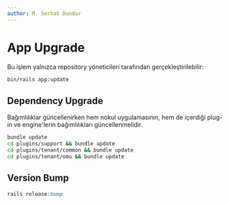 ```yaml
---
author: M. Serhat Dundar
---
```


App Upgrade
===========

Bu işlem yalnızca repository yöneticileri tarafından gerçekleştirilebilir:

```bash
bin/rails app:update
```

Dependency Upgrade
------------------

Bağımlılıklar güncellenirken hem nokul uygulamasının, hem de içerdiği plug-in ve engine'lerin bağımlılıkları güncellenmelidir.

```bash
bundle update
cd plugins/support && bundle update
cd plugins/tenant/common && bundle update
cd plugins/tenant/omu && bundle update
```

Version Bump
------------

```ruby
rails release:bump
```

